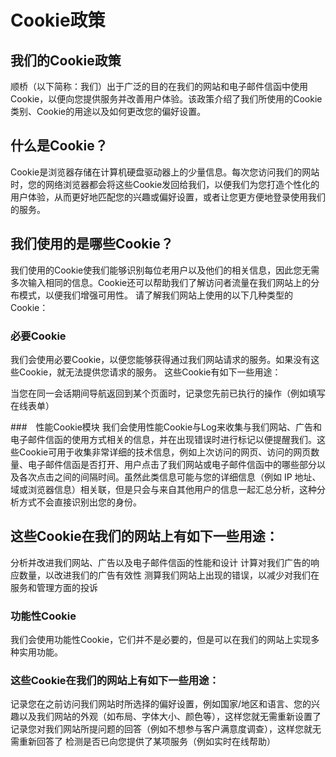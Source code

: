 # Cookie政策
## 我们的Cookie政策
顺桥（以下简称：我们）出于广泛的目的在我们的网站和电子邮件信函中使用Cookie，以便向您提供服务并改善用户体验。该政策介绍了我们所使用的Cookie类别、Cookie的用途以及如何更改您的偏好设置。

## 什么是Cookie？
Cookie是浏览器存储在计算机硬盘驱动器上的少量信息。每次您访问我们的网站时，您的网络浏览器都会将这些Cookie发回给我们，以便我们为您打造个性化的用户体验，从而更好地匹配您的兴趣或偏好设置，或者让您更方便地登录使用我们的服务。

## 我们使用的是哪些Cookie？
我们使用的Cookie使我们能够识别每位老用户以及他们的相关信息，因此您无需多次输入相同的信息。Cookie还可以帮助我们了解访问者流量在我们网站上的分布模式，以便我们增强可用性。 请了解我们网站上使用的以下几种类型的Cookie：

### 必要Cookie
我们会使用必要Cookie，以便您能够获得通过我们网站请求的服务。如果没有这些Cookie，就无法提供您请求的服务。 这些Cookie有如下一些用途：

当您在同一会话期间导航返回到某个页面时，记录您先前已执行的操作（例如填写在线表单）

###　性能Cookie模块
我们会使用性能Cookie与Log来收集与我们网站、广告和电子邮件信函的使用方式相关的信息，并在出现错误时进行标记以便提醒我们。这些Cookie可用于收集非常详细的技术信息，例如上次访问的网页、访问的网页数量、电子邮件信函是否打开、用户点击了我们网站或电子邮件信函中的哪些部分以及各次点击之间的间隔时间。虽然此类信息可能与您的详细信息（例如 IP 地址、域或浏览器信息）相关联，但是只会与来自其他用户的信息一起汇总分析，这种分析方式不会直接识别出您的身份。

## 这些Cookie在我们的网站上有如下一些用途：
分析并改进我们网站、广告以及电子邮件信函的性能和设计 计算对我们广告的响应数量，以改进我们的广告有效性 测算我们网站上出现的错误，以减少对我们在服务和管理方面的投诉

### 功能性Cookie
我们会使用功能性Cookie，它们并不是必要的，但是可以在我们的网站上实现多种实用功能。

### 这些Cookie在我们的网站上有如下一些用途：
记录您在之前访问我们网站时所选择的偏好设置，例如国家/地区和语言、您的兴趣以及我们网站的外观（如布局、字体大小、颜色等），这样您就无需重新设置了 记录您对我们网站所提问题的回答（例如不想参与客户满意度调查），这样您就无需重新回答了 检测是否已向您提供了某项服务（例如实时在线帮助）